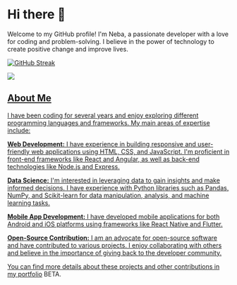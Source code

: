 # Hi there 👋

<p>Welcome to my GitHub profile! I'm Neba, a passionate developer with a love for coding and problem-solving. I believe in the power of technology to create positive change and improve lives.</p>


[![GitHub Streak](http://github-readme-streak-stats.herokuapp.com?user=ds47x&theme=dark&background=000000)](https://git.io/streak-stats)

<p align="left"><a href="https://github.com/anuraghazra/github-readme-stats"> 
   <img align="center" src="https://github-readme-stats.vercel.app/api?username=ds47x&show_icons=true&count_private=true&theme=tokyonight" />


<h2>About Me</h2>
<p>I have been coding for several years and enjoy exploring different programming languages and frameworks. My main areas of expertise include:</p>

<p><strong>Web Development:</strong> I have experience in building responsive and user-friendly web applications using HTML, CSS, and JavaScript. I'm proficient in front-end frameworks like React and Angular, as well as back-end technologies like Node.js and Express.</p>

<p><strong>Data Science:</strong> I'm interested in leveraging data to gain insights and make informed decisions. I have experience with Python libraries such as Pandas, NumPy, and Scikit-learn for data manipulation, analysis, and machine learning tasks.</p>

<p><strong>Mobile App Development:</strong> I have developed mobile applications for both Android and iOS platforms using frameworks like React Native and Flutter.</p>

<p><strong>Open-Source Contribution:</strong> I am an advocate for open-source software and have contributed to various projects. I enjoy collaborating with others and believe in the importance of giving back to the developer community.</p>


You can find more details about these projects and other contributions in my [portfolio](https://ds47x.github.io) BETA.

